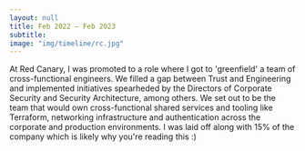 ```yaml
---
layout: null
title: Feb 2022 – Feb 2023
subtitle:
image: "img/timeline/rc.jpg"
---
```

At Red Canary, I was promoted to a role where I got to 'greenfield' a team of cross-functional engineers. We filled a gap between Trust and Engineering and implemented initiatives spearheded by the Directors of Corporate Security and Security Architecture, among others. We set out to be the team that would own cross-functional shared services and tooling like Terraform, networking infrastructure and authentication across the corporate and production environments.  I was laid off along with 15% of the company which is likely why you're reading this :)